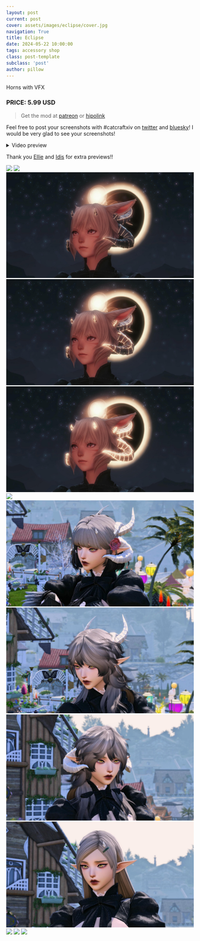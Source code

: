 ```yaml
---
layout: post
current: post
cover: assets/images/eclipse/cover.jpg
navigation: True
title: Eclipse
date: 2024-05-22 10:00:00
tags: accessory shop
class: post-template
subclass: 'post'
author: pillow
---
```


Horns with VFX

### PRICE: 5.99 USD

> Get the mod at [patreon](https://www.patreon.com/catcraftFFXIV/shop/eclipse-horns-with-vfx-214837?utm_medium=clipboard_copy&utm_source=copyLink&utm_campaign=productshare_creator&utm_content=join_link) or [hipolink](https://hipolink.me/pomigrein/products/eclipse--horns-with-vfx)

Feel free to post your screenshots with #catcraftxiv on [twitter](https://x.com/hashtag/catcraftxiv?src=hashtag_click) and [bluesky](https://bsky.app/hashtag/catcraftxiv)! I would be very glad to see your screenshots!

<details>
  <summary>Video preview</summary>
  <iframe src="https://www.youtube.com/embed/lYFDmB8MyGQ" width="720" height="405" frameborder="0" webkitallowfullscreen mozallowfullscreen allowfullscreen></iframe>
</details>

Thank you [Ellie](https://x.com/Ellieffxiv) and [Idis](https://x.com/idisxiv) for extra previews!!

<img src="https://catcraftxiv.github.io/web/assets/img/gallery/GP5BpqGXwAAomwj-orig_c.jpg"/>
<img src="https://catcraftxiv.github.io/web/assets/img/gallery/image_c.jpg"/>
<img src="assets/images/eclipse/ffxiv_dx11_2024-10-01_01-45-59_Maya_Adorable_Gameplay.jpg"/>
<img src="assets/images/eclipse/ffxiv_dx11_2024-10-01_01-45-02_Maya_Adorable_Gameplay.jpg"/>
<img src="assets/images/eclipse/ffxiv_dx11_2024-10-01_01-45-33_Maya_Adorable_Gameplay.jpg"/>
<img src="https://catcraftxiv.github.io/web/assets/img/gallery/bafkreia3xgwklco2lqz4dkqmni6ohhukckkif3dsjjfpsqfgmcs6jxtxum2.jpg"/>
<img src="assets/images/eclipse/ffxiv_dx11_2024-05-21_22-49-17.jpg"/>
<img src="assets/images/eclipse/ffxiv_dx11_2024-05-21_22-51-52.jpg"/>
<img src="assets/images/eclipse/ffxiv_dx11_2024-05-21_22-53-00.jpg"/>
<img src="assets/images/eclipse/ffxiv_dx11_2024-05-21_22-55-03.jpg"/>
<img src="https://catcraftxiv.github.io/web/assets/img/gallery/image1_c.jpg"/>
<img src="https://catcraftxiv.github.io/web/assets/img/gallery/ffxiv-dx11-2024-06-21-02-20-18_c.jpg"/>
<img src="https://catcraftxiv.github.io/web/assets/img/gallery/GRGIynyX0AEzCat-orig_c.jpg"/>
